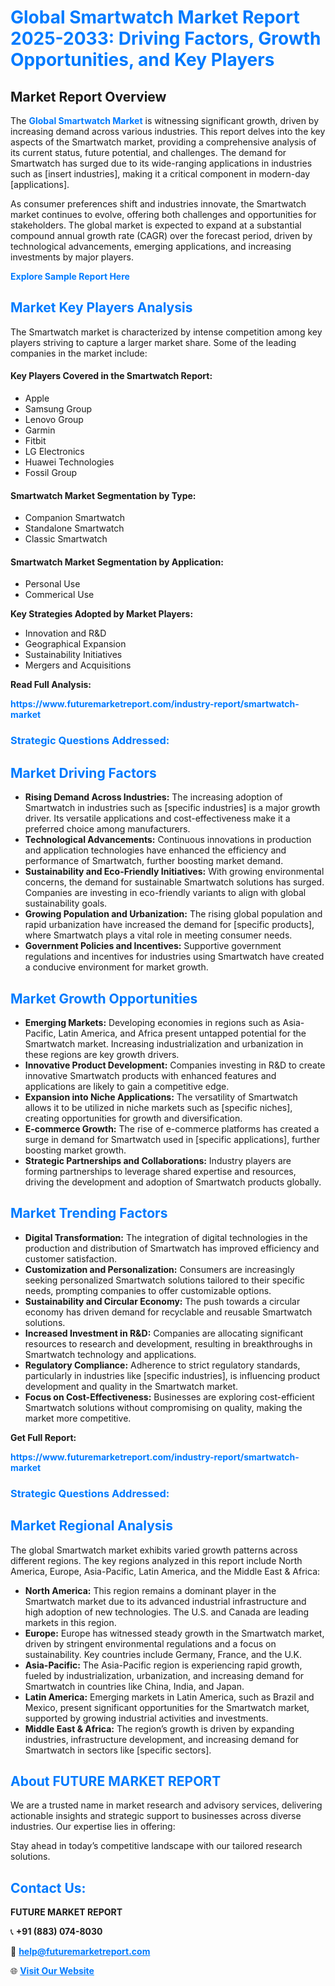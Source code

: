 <h1 style="color: #007BFF;">Global Smartwatch Market Report 2025-2033: Driving Factors, Growth Opportunities, and Key Players</h1>

<section id="overview">
<h2>Market Report Overview</h2>
<p>The <a href="https://www.futuremarketreport.com/industry-report/smartwatch-market" style="color: #007BFF; text-decoration: none;"><strong>Global Smartwatch Market</strong></a> is witnessing significant growth, driven by increasing demand across various industries. This report delves into the key aspects of the Smartwatch market, providing a comprehensive analysis of its current status, future potential, and challenges. The demand for Smartwatch has surged due to its wide-ranging applications in industries such as [insert industries], making it a critical component in modern-day [applications].</p>
<p>As consumer preferences shift and industries innovate, the Smartwatch market continues to evolve, offering both challenges and opportunities for stakeholders. The global market is expected to expand at a substantial compound annual growth rate (CAGR) over the forecast period, driven by technological advancements, emerging applications, and increasing investments by major players.</p>
</section>

<section id="overview">
<p><a href="https://www.futuremarketreport.com/request-sample/reportId=57432" style="color: #007BFF; text-decoration: none;"><strong>Explore Sample Report Here</strong></a></p>
</section>

<section id="key-players">
<h2 style="color: #007BFF;">Market Key Players Analysis</h2>
<p>The Smartwatch market is characterized by intense competition among key players striving to capture a larger market share. Some of the leading companies in the market include:</p>
<h4>Key Players Covered in the Smartwatch Report:</h4>
<ul><li>Apple</li><li>Samsung Group</li><li>Lenovo Group</li><li>Garmin</li><li>Fitbit</li><li>LG Electronics</li><li>Huawei Technologies</li><li>Fossil Group</li></ul>
<h4>Smartwatch Market Segmentation by Type:</h4>
<ul><li>Companion Smartwatch</li><li>Standalone Smartwatch</li><li>Classic Smartwatch</li></ul>

<h4>Smartwatch Market Segmentation by Application:</h4>
<ul><li>Personal Use</li><li>Commerical Use</li></ul>
<p><strong>Key Strategies Adopted by Market Players:</strong></p>
<ul>
<li>Innovation and R&D</li>
<li>Geographical Expansion</li>
<li>Sustainability Initiatives</li>
<li>Mergers and Acquisitions</li>
</ul>
</section>

<section>
<p><strong>Read Full Analysis: </strong></p><a href="https://www.futuremarketreport.com/industry-report/smartwatch-market" style="color: #007BFF; text-decoration: none;"><strong>https://www.futuremarketreport.com/industry-report/smartwatch-market</strong></a>
<h3 style="color: #007BFF;">Strategic Questions Addressed:</h3>
</section>

<section id="driving-factors">
<h2 style="color: #007BFF;">Market Driving Factors</h2>
<ul>
<li><strong>Rising Demand Across Industries:</strong> The increasing adoption of Smartwatch in industries such as [specific industries] is a major growth driver. Its versatile applications and cost-effectiveness make it a preferred choice among manufacturers.</li>
<li><strong>Technological Advancements:</strong> Continuous innovations in production and application technologies have enhanced the efficiency and performance of Smartwatch, further boosting market demand.</li>
<li><strong>Sustainability and Eco-Friendly Initiatives:</strong> With growing environmental concerns, the demand for sustainable Smartwatch solutions has surged. Companies are investing in eco-friendly variants to align with global sustainability goals.</li>
<li><strong>Growing Population and Urbanization:</strong> The rising global population and rapid urbanization have increased the demand for [specific products], where Smartwatch plays a vital role in meeting consumer needs.</li>
<li><strong>Government Policies and Incentives:</strong> Supportive government regulations and incentives for industries using Smartwatch have created a conducive environment for market growth.</li>
</ul>
</section>

<section id="growth-opportunities">
<h2 style="color: #007BFF;">Market Growth Opportunities</h2>
<ul>
<li><strong>Emerging Markets:</strong> Developing economies in regions such as Asia-Pacific, Latin America, and Africa present untapped potential for the Smartwatch market. Increasing industrialization and urbanization in these regions are key growth drivers.</li>
<li><strong>Innovative Product Development:</strong> Companies investing in R&D to create innovative Smartwatch products with enhanced features and applications are likely to gain a competitive edge.</li>
<li><strong>Expansion into Niche Applications:</strong> The versatility of Smartwatch allows it to be utilized in niche markets such as [specific niches], creating opportunities for growth and diversification.</li>
<li><strong>E-commerce Growth:</strong> The rise of e-commerce platforms has created a surge in demand for Smartwatch used in [specific applications], further boosting market growth.</li>
<li><strong>Strategic Partnerships and Collaborations:</strong> Industry players are forming partnerships to leverage shared expertise and resources, driving the development and adoption of Smartwatch products globally.</li>
</ul>
</section>

<section id="trending-factors">
<h2 style="color: #007BFF;">Market Trending Factors</h2>
<ul>
<li><strong>Digital Transformation:</strong> The integration of digital technologies in the production and distribution of Smartwatch has improved efficiency and customer satisfaction.</li>
<li><strong>Customization and Personalization:</strong> Consumers are increasingly seeking personalized Smartwatch solutions tailored to their specific needs, prompting companies to offer customizable options.</li>
<li><strong>Sustainability and Circular Economy:</strong> The push towards a circular economy has driven demand for recyclable and reusable Smartwatch solutions.</li>
<li><strong>Increased Investment in R&D:</strong> Companies are allocating significant resources to research and development, resulting in breakthroughs in Smartwatch technology and applications.</li>
<li><strong>Regulatory Compliance:</strong> Adherence to strict regulatory standards, particularly in industries like [specific industries], is influencing product development and quality in the Smartwatch market.</li>
<li><strong>Focus on Cost-Effectiveness:</strong> Businesses are exploring cost-efficient Smartwatch solutions without compromising on quality, making the market more competitive.</li>
</ul>
</section>

<section>
<p><strong>Get Full Report: </strong></p><a href="https://www.futuremarketreport.com/industry-report/smartwatch-market" style="color: #007BFF; text-decoration: none;"><strong>https://www.futuremarketreport.com/industry-report/smartwatch-market</strong></a>
<h3 style="color: #007BFF;">Strategic Questions Addressed:</h3>
</section>


<section id="regional-analysis">
<h2 style="color: #007BFF;">Market Regional Analysis</h2>
<p>The global Smartwatch market exhibits varied growth patterns across different regions. The key regions analyzed in this report include North America, Europe, Asia-Pacific, Latin America, and the Middle East & Africa:</p>
<ul>
<li><strong>North America:</strong> This region remains a dominant player in the Smartwatch market due to its advanced industrial infrastructure and high adoption of new technologies. The U.S. and Canada are leading markets in this region.</li>
<li><strong>Europe:</strong> Europe has witnessed steady growth in the Smartwatch market, driven by stringent environmental regulations and a focus on sustainability. Key countries include Germany, France, and the U.K.</li>
<li><strong>Asia-Pacific:</strong> The Asia-Pacific region is experiencing rapid growth, fueled by industrialization, urbanization, and increasing demand for Smartwatch in countries like China, India, and Japan.</li>
<li><strong>Latin America:</strong> Emerging markets in Latin America, such as Brazil and Mexico, present significant opportunities for the Smartwatch market, supported by growing industrial activities and investments.</li>
<li><strong>Middle East & Africa:</strong> The region’s growth is driven by expanding industries, infrastructure development, and increasing demand for Smartwatch in sectors like [specific sectors].</li>
</ul>
</section>

<footer>
<h2 style="color: #007BFF;">About FUTURE MARKET REPORT</h2>
<p>We are a trusted name in market research and advisory services, delivering actionable insights and strategic support to businesses across diverse industries. Our expertise lies in offering:</p>

<p>Stay ahead in today’s competitive landscape with our tailored research solutions.</p>

<h2 style="color: #007BFF;">Contact Us:</h2>
<p><strong>FUTURE MARKET REPORT</strong></p>
<p>📞 <strong>+91 (883) 074-8030</strong></p>
<p>📧 <strong><a href="mailto:help@futuremarketreport.com" style="color: #007BFF;">help@futuremarketreport.com</a></strong></p>
<p>🌐 <strong><a href="https://www.futuremarketreport.com/" style="color: #007BFF;">Visit Our Website</a></strong></p>
</footer>